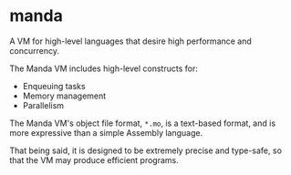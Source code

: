 # manda
A VM for high-level languages that desire high performance
and concurrency.

The Manda VM includes high-level constructs for:
* Enqueuing tasks
* Memory management
* Parallelism

The Manda VM's object file format, `*.mo`,
is a text-based format, and is more expressive than
a simple Assembly language.

That being said, it is designed to be extremely precise
and type-safe, so that the VM may produce efficient programs.